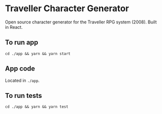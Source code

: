 # Traveller Character Generator

Open source character generator for the Traveller RPG system (2008). Built in React.

## To run app

`cd ./app && yarn && yarn start`

## App code

Located in `./app`.

## To run tests

`cd ./app && yarn && yarn test`
